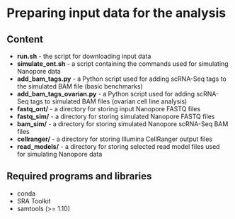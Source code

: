 # Preparing input data for the analysis

## Content

  * **run.sh** - the script for downloading input data
  * **simulate_ont.sh** - a script containing the commands used for simulating Nanopore data
  * **add_bam_tags.py** - a Python script used for adding scRNA-Seq tags to the simulated BAM file (basic benchmarks)
  * **add_bam_tags_ovarian.py** - a Python script used for adding scRNA-Seq tags to simulated BAM files (ovarian cell line analysis)
  * **fastq_ont/** - a directory for storing input Nanopore FASTQ files
  * **fastq_sim/** - a directory for storing simulated Nanopore FASTQ files
  * **bam_sim/** - a directory for storing simulated Nanopore scRNA-Seq BAM files
  * **cellranger/** - a directory for storing Illumina CellRanger output files
  * **read_models/** - a directory for storing selected read model files used for simulating Nanopore data

## Required programs and libraries

  * conda
  * SRA Toolkit
  * samtools (>= 1.10)
